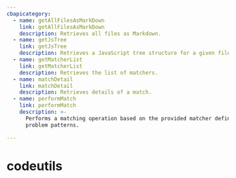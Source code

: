 ```yaml
---
cbapicategory:
  - name: getAllFilesAsMarkDown
    link: getAllFilesAsMarkDown
    description: Retrieves all files as Markdown.
  - name: getJsTree
    link: getJsTree
    description: Retrieves a JavaScript tree structure for a given file path.
  - name: getMatcherList
    link: getMatcherList
    description: Retrieves the list of matchers.
  - name: matchDetail
    link: matchDetail
    description: Retrieves details of a match.
  - name: performMatch
    link: performMatch
    description: >-
      Performs a matching operation based on the provided matcher definition and
      problem patterns.

---
```

# codeutils
<CBAPICategory />
